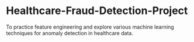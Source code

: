 # Healthcare-Fraud-Detection-Project
To practice feature engineering and explore various machine learning techniques for anomaly detection in healthcare data.

